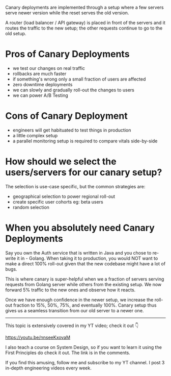 Canary deployments are implemented through a setup where a few servers serve newer version while the reset serves the old version.

A router (load balancer / API gateway) is placed in front of the servers and it routes the traffic to the new setup; the other requests continue to go to the old setup.

# Pros of Canary Deployments

- we test our changes on real traffic
- rollbacks are much faster
- if something's wrong only a small fraction of users are affected
- zero downtime deployments
- we can slowly and gradually roll-out the changes to users
- we can power A/B Testing

# Cons of Canary Deployment

- engineers will get habituated to test things in production
- a little complex setup
- a parallel monitoring setup is required to compare vitals side-by-side
  
# How should we select the users/servers for our canary setup?

The selection is use-case specific, but the common strategies are:

- geographical selection to power regional roll-out
- create specific user cohorts eg: beta users
- random selection

# When you absolutely need Canary Deployments

Say you own the Auth service that is written in Java and you chose to re-write it in - Golang. When taking it to production, you would NOT want to make a direct 100% roll-out given that the new codebase might have a lot of bugs.

This is where canary is super-helpful when we a fraction of servers serving requests from Golang server while others from the existing setup. We now forward 5% traffic to the new ones and observe how it reacts.

Once we have enough confidence in the newer setup, we increase the roll-out fraction to 15%, 50%, 75%, and eventually 100%. Canary setup thus gives us a seamless transition from our old server to a newer one.

---

This topic is extensively covered in my YT video; check it out 👇‍

https://youtu.be/nnseeKxovaM

I also teach a course on System Design, so if you want to learn it using the First Principles do check it out. The link is in the comments.

If you find this amusing, follow me and subscribe to my YT channel. I post 3 in-depth engineering videos every week.